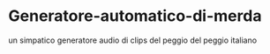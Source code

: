 # Generatore-automatico-di-merda
un simpatico generatore audio di clips del peggio del peggio italiano
